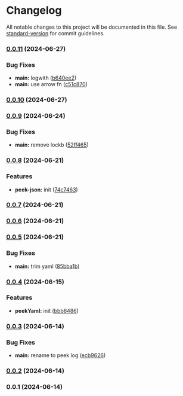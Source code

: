 # Changelog

All notable changes to this project will be documented in this file. See [standard-version](https://github.com/conventional-changelog/standard-version) for commit guidelines.

### [0.0.11](https://github.com/snomiao/peek-log/compare/v0.0.10...v0.0.11) (2024-06-27)


### Bug Fixes

* **main:** logwith ([b640ee2](https://github.com/snomiao/peek-log/commit/b640ee27ac240a3926e8dcf905f11b2f29d67b1f))
* **main:** use arrow fn ([c51c870](https://github.com/snomiao/peek-log/commit/c51c8700ce232df4daa62929b16597cef65d1fec))

### [0.0.10](https://github.com/snomiao/peek-log/compare/v0.0.9...v0.0.10) (2024-06-27)

### [0.0.9](https://github.com/snomiao/peek-log/compare/v0.0.8...v0.0.9) (2024-06-24)


### Bug Fixes

* **main:** remove lockb ([52ff465](https://github.com/snomiao/peek-log/commit/52ff46521702dd13d1962c5538ecfe576d78862e))

### [0.0.8](https://github.com/snomiao/peek-log/compare/v0.0.7...v0.0.8) (2024-06-21)


### Features

* **peek-json:** init ([74c7463](https://github.com/snomiao/peek-log/commit/74c7463c8c5a7b86808c40d2e83f617913f63235))

### [0.0.7](https://github.com/snomiao/peek-log/compare/v0.0.6...v0.0.7) (2024-06-21)

### [0.0.6](https://github.com/snomiao/peek-log/compare/v0.0.5...v0.0.6) (2024-06-21)

### [0.0.5](https://github.com/snomiao/peek-log/compare/v0.0.4...v0.0.5) (2024-06-21)


### Bug Fixes

* **main:** trim yaml ([85bba1b](https://github.com/snomiao/peek-log/commit/85bba1be7126e07b57d832fb144ec749306b7907))

### [0.0.4](https://github.com/snomiao/peek-log/compare/v0.0.3...v0.0.4) (2024-06-15)


### Features

* **peekYaml:** init ([bbb8486](https://github.com/snomiao/peek-log/commit/bbb848627a31524b694e9b1a942482b7422504ff))

### [0.0.3](https://github.com/snomiao/console-peek/compare/v0.0.2...v0.0.3) (2024-06-14)


### Bug Fixes

* **main:** rename to peek log ([ecb9626](https://github.com/snomiao/console-peek/commit/ecb962682bde1d7d3c1f51b73e47eeeaad9cc071))

### [0.0.2](https://github.com/snomiao/console-peek/compare/v0.0.1...v0.0.2) (2024-06-14)

### 0.0.1 (2024-06-14)
